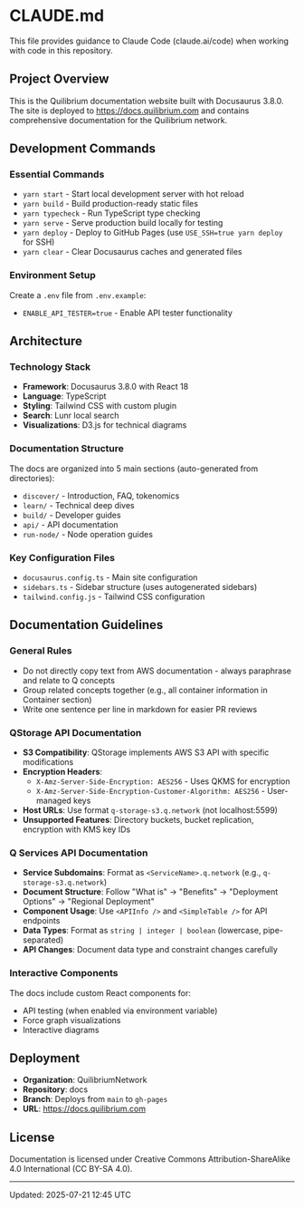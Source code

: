 # CLAUDE.md

This file provides guidance to Claude Code (claude.ai/code) when working with code in this repository.

## Project Overview

This is the Quilibrium documentation website built with Docusaurus 3.8.0. The site is deployed to https://docs.quilibrium.com and contains comprehensive documentation for the Quilibrium network.

## Development Commands

### Essential Commands
- `yarn start` - Start local development server with hot reload
- `yarn build` - Build production-ready static files
- `yarn typecheck` - Run TypeScript type checking
- `yarn serve` - Serve production build locally for testing
- `yarn deploy` - Deploy to GitHub Pages (use `USE_SSH=true yarn deploy` for SSH)
- `yarn clear` - Clear Docusaurus caches and generated files

### Environment Setup
Create a `.env` file from `.env.example`:
- `ENABLE_API_TESTER=true` - Enable API tester functionality

## Architecture

### Technology Stack
- **Framework**: Docusaurus 3.8.0 with React 18
- **Language**: TypeScript
- **Styling**: Tailwind CSS with custom plugin
- **Search**: Lunr local search
- **Visualizations**: D3.js for technical diagrams

### Documentation Structure
The docs are organized into 5 main sections (auto-generated from directories):
- `discover/` - Introduction, FAQ, tokenomics
- `learn/` - Technical deep dives
- `build/` - Developer guides
- `api/` - API documentation
- `run-node/` - Node operation guides

### Key Configuration Files
- `docusaurus.config.ts` - Main site configuration
- `sidebars.ts` - Sidebar structure (uses autogenerated sidebars)
- `tailwind.config.js` - Tailwind CSS configuration

## Documentation Guidelines

### General Rules
- Do not directly copy text from AWS documentation - always paraphrase and relate to Q concepts
- Group related concepts together (e.g., all container information in Container section)
- Write one sentence per line in markdown for easier PR reviews

### QStorage API Documentation
- **S3 Compatibility**: QStorage implements AWS S3 API with specific modifications
- **Encryption Headers**: 
  - `X-Amz-Server-Side-Encryption: AES256` - Uses QKMS for encryption
  - `X-Amz-Server-Side-Encryption-Customer-Algorithm: AES256` - User-managed keys
- **Host URLs**: Use format `q-storage-s3.q.network` (not localhost:5599)
- **Unsupported Features**: Directory buckets, bucket replication, encryption with KMS key IDs

### Q Services API Documentation
- **Service Subdomains**: Format as `<ServiceName>.q.network` (e.g., `q-storage-s3.q.network`)
- **Document Structure**: Follow "What is" → "Benefits" → "Deployment Options" → "Regional Deployment"
- **Component Usage**: Use `<APIInfo />` and `<SimpleTable />` for API endpoints
- **Data Types**: Format as `string | integer | boolean` (lowercase, pipe-separated)
- **API Changes**: Document data type and constraint changes carefully

### Interactive Components
The docs include custom React components for:
- API testing (when enabled via environment variable)
- Force graph visualizations
- Interactive diagrams

## Deployment
- **Organization**: QuilibriumNetwork
- **Repository**: docs
- **Branch**: Deploys from `main` to `gh-pages`
- **URL**: https://docs.quilibrium.com

## License
Documentation is licensed under Creative Commons Attribution-ShareAlike 4.0 International (CC BY-SA 4.0).

---
Updated: 2025-07-21 12:45 UTC
